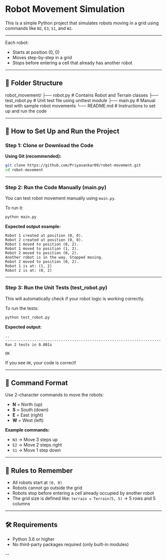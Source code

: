 
# Robot Movement Simulation

This is a simple Python project that simulates robots moving in a grid using commands like `N2`, `E3`, `S1`, and `W2`.
 

--- 

Each robot:
- Starts at position  (0, 0)
- Moves step-by-step in a grid
- Stops before entering a cell that already has another robot

---

## 📁 Folder Structure



robot\_movement/
├── robot.py         # Contains Robot and Terrain classes
├── test\_robot.py    # Unit test file using unittest module
├── main.py          # Manual test with sample robot movements
└── README.md        # Instructions to set up and run the code



---

## 🔧 How to Set Up and Run the Project

### Step 1: Clone or Download the Code

**Using Git (recommended):**

```bash
git clone https://github.com/Priyasankar09/robot-movement.git
cd robot-movement
````

---

### Step 2: Run the Code Manually (main.py)

You can test robot movement manually using `main.py`.

To run it:

```bash
python main.py
```

**Expected output example:**

```
Robot 1 created at position (0, 0).
Robot 2 created at position (0, 0).
Robot 1 moved to position (0, 2).
Robot 1 moved to position (1, 2).
Robot 2 moved to position (0, 2).
Another robot is in the way. Stopped moving.
Robot 2 moved to position (0, 2).
Robot 1 is at: (1, 2)
Robot 2 is at: (0, 2)
```

---

### Step 3: Run the Unit Tests (test\_robot.py)

This will automatically check if your robot logic is working correctly.

To run the tests:

```bash
python test_robot.py
```

**Expected output:**

```
..
----------------------------------------------------------------------
Ran 2 tests in 0.001s

OK
```

If you see `OK`, your code is correct!

---

## 📌 Command Format

Use 2-character commands to move the robots:

* **N** = North (up)
* **S** = South (down)
* **E** = East (right)
* **W** = West (left)

**Example commands:**

* `N3` → Move 3 steps up
* `E2` → Move 2 steps right
* `S1` → Move 1 step down

---

## 🧠 Rules to Remember

* All robots start at `(0, 0)`
* Robots cannot go outside the grid
* Robots stop before entering a cell already occupied by another robot
* The grid size is defined like:
  `terrain = Terrain(5, 5)` → 5 rows and 5 columns

---

## 🛠 Requirements

* Python 3.6 or higher
* No third-party packages required (only built-in modules)

--
